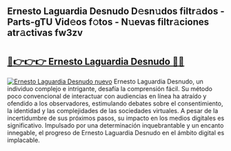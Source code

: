 ## Ernesto Laguardia Desnudo D𝚎sn𝚞dos filtr𝚊dos - Parts-gTU Vid𝚎os f𝚘tos - N𝚞evas filtr𝚊ciones atr𝚊ctivas fw3zv

# <h2><a href="http://mb2x0u.tromn.icu/?c=Ernesto+Laguardia+Desnudo">🔗👉👉👉 Ernesto Laguardia Desnudo 🔗🔗</a></h2>

[![Ernesto Laguardia Desnudo nuevo](https://i.imgur.com/pEAQMta.gif)](http://mb2x0u.tromn.icu/?c=Ernesto+Laguardia+Desnudo)
Ernesto Laguardia Desnudo, un individuo complejo e intrigante, desafía la comprensión fácil. Su método poco convencional de interactuar con audiencias en línea ha atraído y ofendido a los observadores, estimulando debates sobre el consentimiento, la identidad y las complejidades de las sociedades virtuales. A pesar de la incertidumbre de sus próximos pasos, su impacto en los medios digitales es significativo. Impulsado por una determinación inquebrantable y un encanto innegable, el progreso de Ernesto Laguardia Desnudo en el ámbito digital es implacable.
